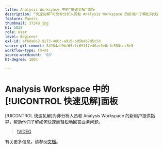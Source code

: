 ```yaml
---
title: Analysis Workspace 中的“快速见解”面板
description: “快速见解”可为非分析人员和 Analysis Workspace 的新用户了解如何快速轻松地回答业务问题提供指导。
feature: Panels
thumbnail: 37248.jpg
kt: 5838
role: User
level: Beginner
exl-id: af6da0a2-9273-480c-a915-bd5bab7d5c5d
source-git-commit: 84984ad9bf65cfc69117e40ac0e0cfe503cac5e5
workflow-type: tm+mt
source-wordcount: '63'
ht-degree: 100%

---
```


# Analysis Workspace 中的[!UICONTROL 快速见解]面板

[!UICONTROL 快速见解]为非分析人员和 Analysis Workspace 的新用户提供指导，帮助他们了解如何快速而轻松地回答业务问题。

>[!VIDEO](https://video.tv.adobe.com/v/37248/?quality=12&learn=on)

有关更多信息，请参阅[文档](https://experienceleague.adobe.com/docs/analytics/analyze/analysis-workspace/panels/quickinsight.html)。
